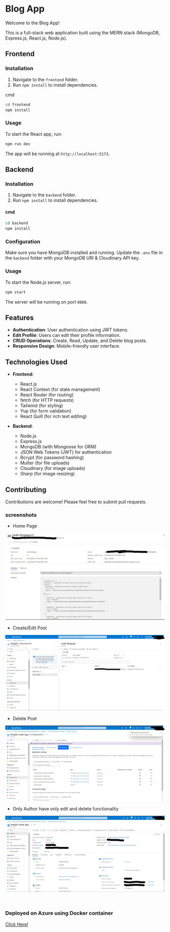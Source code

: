 # Blog App

Welcome to the Blog App!

This is a full-stack web application built using the MERN stack (MongoDB, Express.js, React.js, Node.js).

## Frontend

### Installation

1. Navigate to the `frontend` folder.
2. Run `npm install` to install dependencies.

cmd
``` bash
cd frontend
npm install
```

### Usage

To start the React app, run:

``` bash
npm run dev
```

The app will be running at `http://localhost:5173`.

## Backend

### Installation

1. Navigate to the `backend` folder.
2. Run `npm install` to install dependencies.

#### cmd
```bash
cd backend
npm install
```

### Configuration

Make sure you have MongoDB installed and running. Update the `.env` file in the `backend` folder with your MongoDB URI & Cloudinary API key.

### Usage

To start the Node.js server, run:

```bash
npm start
```

The server will be running on port `8080`.

## Features

- **Authentication**: User authentication using JWT tokens.
- **Edit Profile**: Users can edit their profile information.
- **CRUD Operations**: Create, Read, Update, and Delete blog posts.
- **Responsive Design**: Mobile-friendly user interface.

## Technologies Used

- **Frontend**:
  - React.js
  - React Context (for state management)
  - React Router (for routing)
  - fetch (for HTTP requests)
  - Tailwind (for styling)
  - Yup (for form validation)
  - React Quill (for rich text editing)
  
- **Backend**:
  - Node.js
  - Express.js
  - MongoDB (with Mongoose for ORM)
  - JSON Web Tokens (JWT) for authentication
  - Bcrypt (for password hashing)
  - Multer (for file uploads)
  - Cloudinary (for image uploads)
  - Sharp (for image resizing)

## Contributing

Contributions are welcome! Please feel free to submit pull requests.

### screenshots

- Home Page

![alt text](image.png)

- Create/Edit Post

![alt text](image-1.png)

- Delete Post

![alt text](image-2.png)

- Only Author have only edit and delete functionality

![alt text](image-3.png)

<br>

### Deployed on Azure using Docker container
[Click Here!](https://github.com/kumarkshitij171/BlogApp/tree/Deployment)
